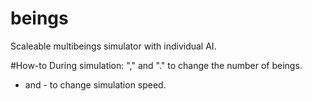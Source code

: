# beings
Scaleable multibeings simulator with individual AI.

#How-to
During simulation:
"," and "." to change the number of beings. 
+ and - to change simulation speed.

